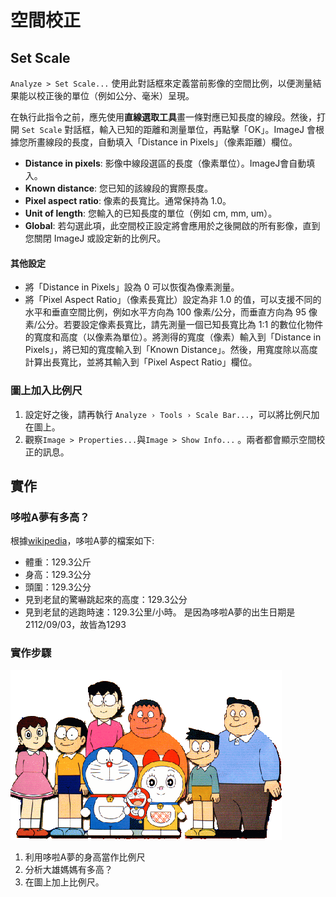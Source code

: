 # 空間校正
## Set Scale 
`Analyze > Set Scale...`
使用此對話框來定義當前影像的空間比例，以便測量結果能以校正後的單位（例如公分、毫米）呈現。

在執行此指令之前，應先使用**直線選取工具**畫一條對應已知長度的線段。然後，打開 `Set Scale` 對話框，輸入已知的距離和測量單位，再點擊「OK」。ImageJ 會根據您所畫線段的長度，自動填入「Distance in Pixels」（像素距離）欄位。

*   **Distance in pixels**: 影像中線段選區的長度（像素單位）。ImageJ會自動填入。
*   **Known distance**: 您已知的該線段的實際長度。
*   **Pixel aspect ratio**: 像素的長寬比。通常保持為 1.0。
*   **Unit of length**: 您輸入的已知長度的單位（例如 cm, mm, um）。
*   **Global**: 若勾選此項，此空間校正設定將會應用於之後開啟的所有影像，直到您關閉 ImageJ 或設定新的比例尺。

#### 其他設定
*   將「Distance in Pixels」設為 0 可以恢復為像素測量。
*   將「Pixel Aspect Ratio」（像素長寬比）設定為非 1.0 的值，可以支援不同的水平和垂直空間比例，例如水平方向為 100 像素/公分，而垂直方向為 95 像素/公分。若要設定像素長寬比，請先測量一個已知長寬比為 1:1 的數位化物件的寬度和高度（以像素為單位）。將測得的寬度（像素）輸入到「Distance in Pixels」，將已知的寬度輸入到「Known Distance」。然後，用寬度除以高度計算出長寬比，並將其輸入到「Pixel Aspect Ratio」欄位。

### 圖上加入比例尺
1. 設定好之後，請再執行 `Analyze › Tools › Scale Bar...`，可以將比例尺加在圖上。
2. 觀察`Image > Properties...`與`Image > Show Info...` 。兩者都會顯示空間校正的訊息。


## 實作

### 哆啦A夢有多高？
根據[wikipedia](https://zh.wikipedia.org/zh-tw/%E5%93%86%E5%95%A6A%E5%A4%A2)，哆啦A夢的檔案如下:

*   體重：129.3公斤
*   身高：129.3公分
*   頭圍：129.3公分
*   見到老鼠的驚嚇跳起來的高度：129.3公分
*   見到老鼠的逃跑時速：129.3公里/小時。
是因為哆啦A夢的出生日期是2112/09/03，故皆為1293

### 實作步驟
![哆啦A夢的角色](img/哆啦A夢.png)

1.  利用哆啦A夢的身高當作比例尺
2.  分析大雄媽媽有多高？
3.  在圖上加上比例尺。



